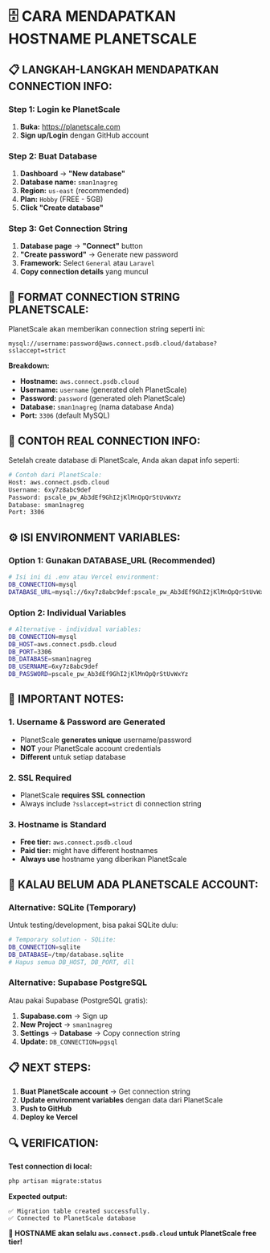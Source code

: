 # 🗄️ CARA MENDAPATKAN HOSTNAME PLANETSCALE

## 📋 **LANGKAH-LANGKAH MENDAPATKAN CONNECTION INFO:**

### **Step 1: Login ke PlanetScale**
1. **Buka:** https://planetscale.com
2. **Sign up/Login** dengan GitHub account

### **Step 2: Buat Database**
1. **Dashboard** → **"New database"** 
2. **Database name:** `sman1nagreg`
3. **Region:** `us-east` (recommended)
4. **Plan:** `Hobby` (FREE - 5GB)
5. **Click "Create database"**

### **Step 3: Get Connection String**
1. **Database page** → **"Connect"** button
2. **"Create password"** → Generate new password
3. **Framework:** Select `General` atau `Laravel`
4. **Copy connection details** yang muncul

## 📝 **FORMAT CONNECTION STRING PLANETSCALE:**

PlanetScale akan memberikan connection string seperti ini:

```
mysql://username:password@aws.connect.psdb.cloud/database?sslaccept=strict
```

**Breakdown:**
- **Hostname:** `aws.connect.psdb.cloud`
- **Username:** `username` (generated oleh PlanetScale)  
- **Password:** `password` (generated oleh PlanetScale)
- **Database:** `sman1nagreg` (nama database Anda)
- **Port:** `3306` (default MySQL)

## 🔧 **CONTOH REAL CONNECTION INFO:**

Setelah create database di PlanetScale, Anda akan dapat info seperti:

```bash
# Contoh dari PlanetScale:
Host: aws.connect.psdb.cloud
Username: 6xy7z8abc9def
Password: pscale_pw_Ab3dEf9GhI2jKlMnOpQrStUvWxYz
Database: sman1nagreg
Port: 3306
```

## ⚙️ **ISI ENVIRONMENT VARIABLES:**

### **Option 1: Gunakan DATABASE_URL (Recommended)**

```bash
# Isi ini di .env atau Vercel environment:
DB_CONNECTION=mysql
DATABASE_URL=mysql://6xy7z8abc9def:pscale_pw_Ab3dEf9GhI2jKlMnOpQrStUvWxYz@aws.connect.psdb.cloud/sman1nagreg?sslaccept=strict
```

### **Option 2: Individual Variables**

```bash
# Alternative - individual variables:
DB_CONNECTION=mysql
DB_HOST=aws.connect.psdb.cloud
DB_PORT=3306
DB_DATABASE=sman1nagreg
DB_USERNAME=6xy7z8abc9def
DB_PASSWORD=pscale_pw_Ab3dEf9GhI2jKlMnOpQrStUvWxYz
```

## 🚨 **IMPORTANT NOTES:**

### **1. Username & Password are Generated**
- PlanetScale **generates unique** username/password
- **NOT** your PlanetScale account credentials
- **Different** untuk setiap database

### **2. SSL Required**
- PlanetScale **requires SSL connection**
- Always include `?sslaccept=strict` di connection string

### **3. Hostname is Standard**
- **Free tier:** `aws.connect.psdb.cloud`
- **Paid tier:** might have different hostnames
- **Always use** hostname yang diberikan PlanetScale

## 🎯 **KALAU BELUM ADA PLANETSCALE ACCOUNT:**

### **Alternative: SQLite (Temporary)**

Untuk testing/development, bisa pakai SQLite dulu:

```bash
# Temporary solution - SQLite:
DB_CONNECTION=sqlite
DB_DATABASE=/tmp/database.sqlite
# Hapus semua DB_HOST, DB_PORT, dll
```

### **Alternative: Supabase PostgreSQL**

Atau pakai Supabase (PostgreSQL gratis):

1. **Supabase.com** → Sign up
2. **New Project** → `sman1nagreg`
3. **Settings** → **Database** → Copy connection string
4. **Update:** `DB_CONNECTION=pgsql`

## 📋 **NEXT STEPS:**

1. **Buat PlanetScale account** → Get connection string
2. **Update environment variables** dengan data dari PlanetScale
3. **Push to GitHub** 
4. **Deploy ke Vercel**

## 🔍 **VERIFICATION:**

**Test connection di local:**
```bash
php artisan migrate:status
```

**Expected output:**
```
✅ Migration table created successfully.
✅ Connected to PlanetScale database
```

**🎯 HOSTNAME akan selalu `aws.connect.psdb.cloud` untuk PlanetScale free tier!**
